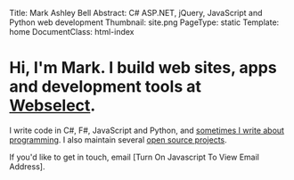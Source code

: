 Title: Mark Ashley Bell
Abstract: C# ASP.NET, jQuery, JavaScript and Python web development
Thumbnail: site.png
PageType: static
Template: home
DocumentClass: html-index

# Hi, I'm Mark. I build web sites, apps and development tools at [Webselect](https://www.webselect.net/ "External Link: Webselect").

I write code in C#, F#, JavaScript and Python,
and [sometimes I write about programming](/articles.html). I also maintain several [open source projects](https://github.com/markashleybell "External Link: GitHub Profile").

If you'd like to get in touch, email <span class="e">[Turn On Javascript To View Email Address]</span>.
